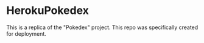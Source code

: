 # HerokuPokedex

This is a replica of the "Pokedex" project. This repo was specifically created for deployment.
